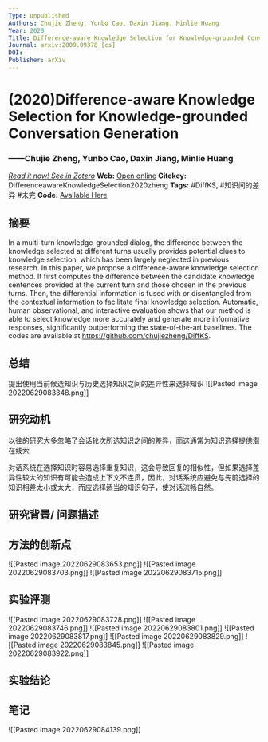 ```yaml
---
Type: unpublished
Authors: Chujie Zheng, Yunbo Cao, Daxin Jiang, Minlie Huang
Year: 2020
Title: Difference-aware Knowledge Selection for Knowledge-grounded Conversation Generation
Journal: arxiv:2009.09378 [cs]
DOI: 
Publisher: arXiv
---
```


#  (2020)Difference-aware Knowledge Selection for Knowledge-grounded Conversation Generation
###                  ——Chujie Zheng, Yunbo Cao, Daxin Jiang, Minlie Huang
[*Read it now! See in Zotero*](zotero://select/items/@DifferenceawareKnowledgeSelection2020zheng)
**Web:** [Open online](http://arxiv.org/abs/2009.09378)
**Citekey:** DifferenceawareKnowledgeSelection2020zheng
**Tags:**  #DiffKS, #知识间的差异 #未完 
**Code:** [Available Here](https://github.com/chujiezheng/DiffKS)


## 摘要
In a multi-turn knowledge-grounded dialog, the difference between the knowledge selected at different turns usually provides potential clues to knowledge selection, which has been largely neglected in previous research. In this paper, we propose a difference-aware knowledge selection method. It first computes the difference between the candidate knowledge sentences provided at the current turn and those chosen in the previous turns. Then, the differential information is fused with or disentangled from the contextual information to facilitate final knowledge selection. Automatic, human observational, and interactive evaluation shows that our method is able to select knowledge more accurately and generate more informative responses, significantly outperforming the state-of-the-art baselines. The codes are available at https://github.com/chujiezheng/DiffKS.

## 总结
提出使用当前候选知识与历史选择知识之间的差异性来选择知识
  ![[Pasted image 20220629083348.png]]
## 研究动机
以往的研究大多忽略了会话轮次所选知识之间的差异，而这通常为知识选择提供潜在线索

对话系统在选择知识时容易选择重复知识，这会导致回复的相似性，但如果选择差异性较大的知识有可能会造成上下文不连贯，因此，对话系统应避免与先前选择的知识相差太小或太大，而应选择适当的知识句子，使对话流畅自然。

## 研究背景/ 问题描述


## 方法的创新点
![[Pasted image 20220629083653.png]]
![[Pasted image 20220629083703.png]]
![[Pasted image 20220629083715.png]]


## 实验评测
![[Pasted image 20220629083728.png]]
![[Pasted image 20220629083746.png]]
![[Pasted image 20220629083801.png]]
![[Pasted image 20220629083817.png]]
![[Pasted image 20220629083829.png]]
![[Pasted image 20220629083845.png]]
![[Pasted image 20220629083922.png]]
## 实验结论


## 笔记
![[Pasted image 20220629084139.png]]